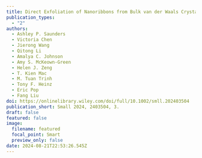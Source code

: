 ```yaml
---
title: Direct Exfoliation of Nanoribbons from Bulk van der Waals Crystals
publication_types:
  - "2"
authors:
  - Ashley P. Saunders
  - Victoria Chen
  - Jierong Wang
  - Qitong Li
  - Amalya C. Johnson
  - Amy S. McKeown-Green
  - Helen J. Zeng
  - T. Kien Mac
  - M. Tuan Trinh
  - Tony F. Heinz
  - Eric Pop
  - Fang Liu
doi: https://onlinelibrary.wiley.com/doi/full/10.1002/smll.202403504
publication_short: Small 2024, 2403504, 3.
draft: false
featured: false
image:
  filename: featured
  focal_point: Smart
  preview_only: false
date: 2024-08-21T22:53:26.545Z
---
```

